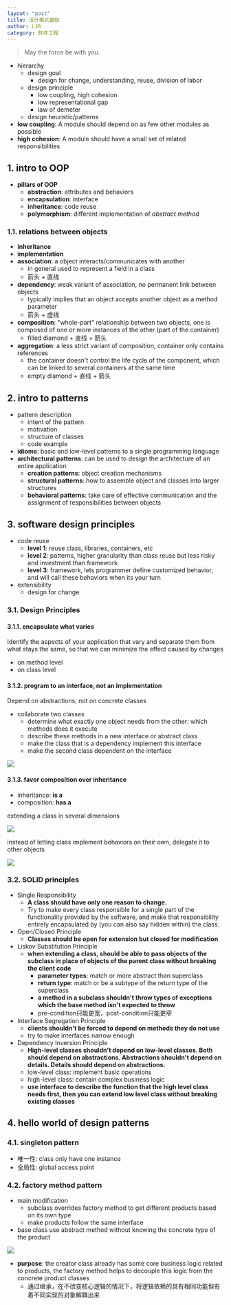 ```yaml
---
layout: "post"
title: 设计模式基础
author: LJR
category: 软件工程
---
```


> May the force be with you.

+ hierarchy
  + design goal
    + design for change, understanding, reuse, division of labor
  + design principle
    + low coupling, high cohesion
    + low representational gap
    + law of demeter
  + design heuristic/patterns
+ **low coupling**: A module should depend on as few other modules as possible
+ **high cohesion**: A module should have a small set of related responsibilities

## 1. intro to OOP

+ **pillars of OOP**
  + **abstraction**: attributes and behaviors
  + **encapsulation**: interface
  + **inheritance**: code reuse
  + **polymorphism**: different implementation of *abstract method*

### 1.1. relations between objects

+ **inheritance**
+ **implementation**
+ **association**: a object interacts/communicates with another
  + in general used to represent a field in a class
  + 箭头 + 直线
+ **dependency**: weak variant of association, no permanent link between objects
  + typically implies that an object accepts another object as a method parameter
  + 箭头 + 虚线
+ **composition**: "whole-part" relationship between two objects, one is composed of one or more instances of the other (part of the container)
  + filled diamond + 直线 + 箭头
+ **aggregation**: a less strict variant of composition, container only contains references
  + the container doesn't control the life cycle of the component, which can be linked to several containers at the same time
  + empty diamond + 直线 + 箭头

## 2. intro to patterns

+ pattern description
  + intent of the pattern
  + motivation
  + structure of classes
  + code example
+ **idioms**: basic and low-level patterns to a single programming language
+ **architectural patterns**: can be used to design the architecture of an entire application
  + **creation patterns**: object creation mechanisms
  + **structural patterns**: how to assemble object and classes into larger structures
  + **behavioral patterns**: take care of effective communication and the assignment of responsibilities between objects

## 3. software design principles

+ code reuse
  + **level 1**: reuse class, libraries, containers, etc
  + **level 2**: patterns, higher granularity than class reuse but less risky and investment than framework
  + **level 3**: framework, lets programmer define customized behavior, and will call these behaviors when its your turn
+ extensibility
  + design for change

### 3.1. Design Principles

#### 3.1.1. encapsulate what varies

Identify the aspects of your application that vary and separate them from what stays the same, so that we can minimize the effect caused by changes

+ on method level
+ on class level

#### 3.1.2. program to an interface, not an implementation

Depend on abstractions, not on concrete classes

+ collaborate two classes
  + determine what exactly one object needs from the other: which methods does it execute
  + describe these methods in a new interface or abstract class
  + make the class that is a dependency implement this interface
  + make the second class dependent on the interface

![](/assets/images/design-pattern/1-3.png)

#### 3.1.3. favor composition over inheritance

+ inheritance: **is a**
+ composition: **has a**

extending a class in several dimensions

![](/assets/images/design-pattern/1-1.png)

instead of letting class implement behaviors on their own, delegate it to other objects

![](/assets/images/design-pattern/1-2.png)

### 3.2. SOLID principles

+ Single Responsibility
  + **A class should have only one reason to change.**
  + Try to make every class responsible for a single part of the functionality provided by the software, and make that responsibility entirely encapsulated by (you can also say hidden within) the class.
+ Open/Closed Principle
  + **Classes should be open for extension but closed for modification**
+ Liskov Substitution Principle
  + **when extending a class, should be able to pass objects of the subclass in place of objects of the parent class without breaking the client code**
    + **parameter types**: match or more abstract than superclass
    + **return type**: match or be a subtype of the return type of the superclass
    + **a method in a subclass shouldn't throw types of exceptions which the base method isn't expected to throw**
    + pre-condition只能更宽，post-condition只能更窄
+ Interface Segregation Principle
  + **clients shouldn't be forced to depend on methods they do not use**
  + try to make interfaces narrow enough
+ Dependency Inversion Principle
  + **High-level classes shouldn't depend on low-level classes. Both should depend on abstractions. Abstractions shouldn't depend on details. Details should depend on abstractions.**
  + low-level class: implement basic operations
  + high-level class: contain complex business logic
  + **use interface to describe the function that the high level class needs first, then you can extend low level class without breaking existing classes**

## 4. hello world of design patterns

### 4.1. singleton pattern

+ 唯一性: class only have one instance
+ 全局性: global access point

### 4.2. factory method pattern

+ main modification
  + subclass overrides factory method to get different products based on its own type
  + make products follow the same interface
+ base class use abstract method without knowing the concrete type of the product

![](/assets/images/design-pattern/1-4.png)

+ **purpose**: the creator class already has some core business logic related to products, the factory method helps to decouple this logic from the concrete product classes
  + 通过继承，在不改变核心逻辑的情况下，将逻辑依赖的具有相同功能但有着不同实现的对象解耦出来

